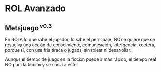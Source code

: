 # ROL Avanzado
## Metajuego <sup>v0.3</sup>

En ROLA lo que sabe el jugador, lo sabe el personaje; NO se quiere que se resuelva una acción de conocimiento, comunicación, inteligencia, ecétera, porque sí, con una fria tirada o jugada, sin rolear ni desarrollar.

Aunque el tiempo de juego en la ficción puede ir más rápido, el tiempo real NO para la ficción y se suma a este.
